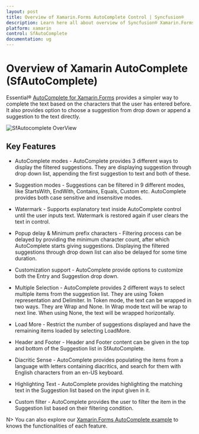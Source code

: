 ```yaml
---
layout: post
title: Overview of Xamarin.Forms AutoComplete Control | Syncfusion®
description: Learn here all about overview of Syncfusion® Xamarin.Forms AutoComplete control, its elements, and more.
platform: xamarin
control: SfAutoComplete
documentation: ug
---
```


# Overview of Xamarin AutoComplete (SfAutoComplete)

Essential® [AutoComplete for Xamarin.Forms](https://www.syncfusion.com/xamarin-ui-controls/xamarin-autocomplete) provides a simpler way to complete the text based on the characters that the user has entered before. It also provides option to choose a suggestion from drop down or append a suggestion to the text directly.

![SfAutocomplete OverView](images/Overview/overview.png)

## Key Features

* AutoComplete modes - AutoComplete provides 3 different ways to display the filtered suggestions. They are displaying suggestion through drop down list, appending the first suggestion to text and both of these.

* Suggestion modes - Suggestions can be filtered in 9 different modes, like StartsWith, EndWith, Contains, Equals, Custom etc. AutoComplete provides both case sensitive and insensitive modes.

* Watermark - Supports explanatory text inside AutoComplete control until the user inputs text. Watermark is restored again if user clears the text in control.

* Popup delay & Minimum prefix characters - Filtering process can be delayed by providing the minimum character count, after which AutoComplete starts giving suggestions. Displaying the filtered suggestions through drop down list can also be delayed for some time duration.

* Customization support - AutoComplete provide options to customize both the Entry and Suggestion drop down.

* Multiple Selection - AutoComplete provides 2 different ways to select multiple items from the suggestion list. They are using Token representation and Delimiter. In Token mode, the text can be wrapped in two ways. They are Wrap and None. In Wrap mode text will be wrap to next line. When using None, the text will be wrapped horizontally.

* Load More - Restrict the number of suggestions displayed and have the remaining items loaded by selecting LoadMore.

* Header and Footer - Header and Footer content can be given in the top and bottom of the Suggestion list in SfAutoComplete.

* Diacritic Sense - AutoComplete provides populating the items from a language with letters containing diacritics, and search for them with English characters from an en-US keyboard.

* Highlighting Text - AutoComplete provides highlighting the matching text in the Suggestion list based on the input given in it.

* Custom filter - AutoComplete provides the user to filter the item in the Suggestion list based on their filtering condition.

N> You can also explore our [Xamarin.Forms AutoComplete example](https://github.com/syncfusion/xamarin-demos/tree/master/Forms/AutoComplete) to knows the functionalities of each feature.